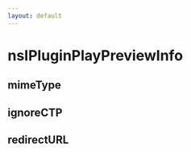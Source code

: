 ```yaml
---
layout: default
---
```


# nsIPluginPlayPreviewInfo #

## mimeType ##

## ignoreCTP ##

## redirectURL ##
